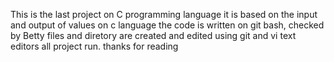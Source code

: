 This is the last project on C programming language 
it is based on the input and output of values on c language
the code is written on git bash, checked by Betty 
files and diretory are created and edited using git and vi text editors 
all project run.
thanks for reading
